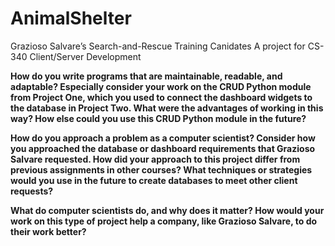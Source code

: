 # AnimalShelter
Grazioso Salvare’s Search-and-Rescue Training Canidates
A project for CS-340 Client/Server Development

<b>How do you write programs that are maintainable, readable, and adaptable? Especially consider your work on the CRUD Python module from Project One, which you used to connect the dashboard widgets to the database in Project Two. What were the advantages of working in this way? How else could you use this CRUD Python module in the future?</b></br>


<b>How do you approach a problem as a computer scientist? Consider how you approached the database or dashboard requirements that Grazioso Salvare requested. How did your approach to this project differ from previous assignments in other courses? What techniques or strategies would you use in the future to create databases to meet other client requests?</b></br>


<b>What do computer scientists do, and why does it matter? How would your work on this type of project help a company, like Grazioso Salvare, to do their work better?</b></br>
